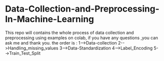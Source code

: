 # Data-Collection-and-Preprocessing-In-Machine-Learning
This repo will contains the whole process of data collection and preprocessing using examples on colab, if you have any questions ,you can ask me and thank you.
the order is :
1-->Data-collection
2-->Handling_missing_values
3-->Data-Standardization
4-->Label_Encoding 
5-->Train_Test_Split
